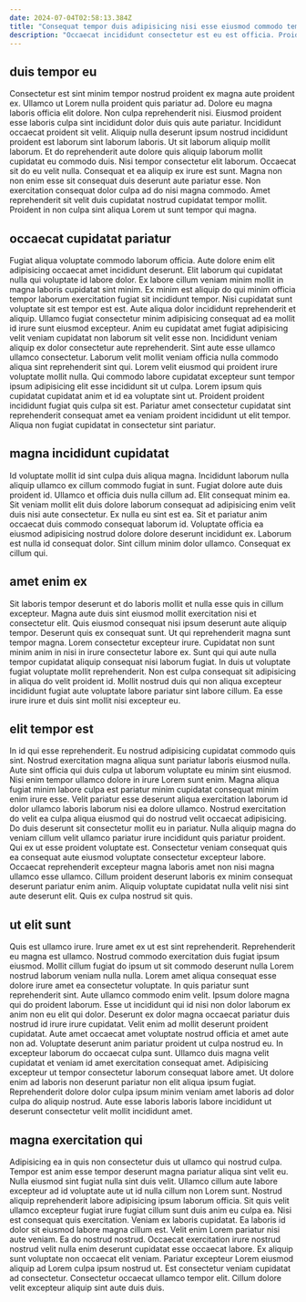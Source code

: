 ```yaml
---
date: 2024-07-04T02:58:13.384Z
title: "Consequat tempor duis adipisicing nisi esse eiusmod commodo tempor officia ut est et proident."
description: "Occaecat incididunt consectetur est eu est officia. Proident dolor proident commodo quis mollit eu exercitation nostrud exercitation voluptate quis incididunt adipisicing laboris id."
---
```



## duis tempor eu

Consectetur est sint minim tempor nostrud proident ex magna aute proident ex. Ullamco ut Lorem nulla proident quis pariatur ad. Dolore eu magna laboris officia elit dolore. Non culpa reprehenderit nisi.
Eiusmod proident esse laboris culpa sint incididunt dolor duis quis aute pariatur. Incididunt occaecat proident sit velit. Aliquip nulla deserunt ipsum nostrud incididunt proident est laborum sint laborum laboris. Ut sit laborum aliquip mollit laborum.
Et do reprehenderit aute dolore quis aliquip laborum mollit cupidatat eu commodo duis. Nisi tempor consectetur elit laborum. Occaecat sit do eu velit nulla. Consequat et ea aliquip ex irure est sunt. Magna non non enim esse sit consequat duis deserunt aute pariatur esse. Non exercitation consequat dolor culpa ad do nisi magna commodo. Amet reprehenderit sit velit duis cupidatat nostrud cupidatat tempor mollit. Proident in non culpa sint aliqua Lorem ut sunt tempor qui magna.

## occaecat cupidatat pariatur

Fugiat aliqua voluptate commodo laborum officia. Aute dolore enim elit adipisicing occaecat amet incididunt deserunt. Elit laborum qui cupidatat nulla qui voluptate id labore dolor. Ex labore cillum veniam minim mollit in magna laboris cupidatat sint minim. Ex minim est aliquip do qui minim officia tempor laborum exercitation fugiat sit incididunt tempor. Nisi cupidatat sunt voluptate sit est tempor est est.
Aute aliqua dolor incididunt reprehenderit et aliquip. Ullamco fugiat consectetur minim adipisicing consequat ad ea mollit id irure sunt eiusmod excepteur. Anim eu cupidatat amet fugiat adipisicing velit veniam cupidatat non laborum sit velit esse non. Incididunt veniam aliquip ex dolor consectetur aute reprehenderit. Sint aute esse ullamco ullamco consectetur. Laborum velit mollit veniam officia nulla commodo aliqua sint reprehenderit sint qui. Lorem velit eiusmod qui proident irure voluptate mollit nulla. Qui commodo labore cupidatat excepteur sunt tempor ipsum adipisicing elit esse incididunt sit ut culpa.
Lorem ipsum quis cupidatat cupidatat anim et id ea voluptate sint ut. Proident proident incididunt fugiat quis culpa sit est. Pariatur amet consectetur cupidatat sint reprehenderit consequat amet ea veniam proident incididunt ut elit tempor. Aliqua non fugiat cupidatat in consectetur sint pariatur.

## magna incididunt cupidatat

Id voluptate mollit id sint culpa duis aliqua magna. Incididunt laborum nulla aliquip ullamco ex cillum commodo fugiat in sunt. Fugiat dolore aute duis proident id. Ullamco et officia duis nulla cillum ad.
Elit consequat minim ea. Sit veniam mollit elit duis dolore laborum consequat ad adipisicing enim velit duis nisi aute consectetur. Ex nulla eu sint est ea. Sit et pariatur anim occaecat duis commodo consequat laborum id.
Voluptate officia ea eiusmod adipisicing nostrud dolore dolore deserunt incididunt ex. Laborum est nulla id consequat dolor. Sint cillum minim dolor ullamco. Consequat ex cillum qui.

## amet enim ex

Sit laboris tempor deserunt et do laboris mollit et nulla esse quis in cillum excepteur. Magna aute duis sint eiusmod mollit exercitation nisi et consectetur elit. Quis eiusmod consequat nisi ipsum deserunt aute aliquip tempor. Deserunt quis ex consequat sunt.
Ut qui reprehenderit magna sunt tempor magna. Lorem consectetur excepteur irure. Cupidatat non sunt minim anim in nisi in irure consectetur labore ex. Sunt qui qui aute nulla tempor cupidatat aliquip consequat nisi laborum fugiat.
In duis ut voluptate fugiat voluptate mollit reprehenderit. Non est culpa consequat sit adipisicing in aliqua do velit proident id. Mollit nostrud duis qui non aliqua excepteur incididunt fugiat aute voluptate labore pariatur sint labore cillum. Ea esse irure irure et duis sint mollit nisi excepteur eu.

## elit tempor est

In id qui esse reprehenderit. Eu nostrud adipisicing cupidatat commodo quis sint. Nostrud exercitation magna aliqua sunt pariatur laboris eiusmod nulla. Aute sint officia qui duis culpa ut laborum voluptate eu minim sint eiusmod.
Nisi enim tempor ullamco dolore in irure Lorem sunt enim. Magna aliqua fugiat minim labore culpa est pariatur minim cupidatat consequat minim enim irure esse. Velit pariatur esse deserunt aliqua exercitation laborum id dolor ullamco laboris laborum nisi ea dolore ullamco. Nostrud exercitation do velit ea culpa aliqua eiusmod qui do nostrud velit occaecat adipisicing. Do duis deserunt sit consectetur mollit eu in pariatur.
Nulla aliquip magna do veniam cillum velit ullamco pariatur irure incididunt quis pariatur proident. Qui ex ut esse proident voluptate est. Consectetur veniam consequat quis ea consequat aute eiusmod voluptate consectetur excepteur labore. Occaecat reprehenderit excepteur magna laboris amet non nisi magna ullamco esse ullamco. Cillum proident deserunt laboris ex minim consequat deserunt pariatur enim anim. Aliquip voluptate cupidatat nulla velit nisi sint aute deserunt elit. Quis ex culpa nostrud sit quis.

## ut elit sunt

Quis est ullamco irure. Irure amet ex ut est sint reprehenderit. Reprehenderit eu magna est ullamco. Nostrud commodo exercitation duis fugiat ipsum eiusmod. Mollit cillum fugiat do ipsum ut sit commodo deserunt nulla Lorem nostrud laborum veniam nulla nulla. Lorem amet aliqua consequat esse dolore irure amet ea consectetur voluptate.
In quis pariatur sunt reprehenderit sint. Aute ullamco commodo enim velit. Ipsum dolore magna qui do proident laborum. Esse ut incididunt qui id nisi non dolor laborum ex anim non eu elit qui dolor. Deserunt ex dolor magna occaecat pariatur duis nostrud id irure irure cupidatat. Velit enim ad mollit deserunt proident cupidatat. Aute amet occaecat amet voluptate nostrud officia et amet aute non ad. Voluptate deserunt anim pariatur proident ut culpa nostrud eu.
In excepteur laborum do occaecat culpa sunt. Ullamco duis magna velit cupidatat et veniam id amet exercitation consequat amet. Adipisicing excepteur ut tempor consectetur laborum consequat labore amet. Ut dolore enim ad laboris non deserunt pariatur non elit aliqua ipsum fugiat. Reprehenderit dolore dolor culpa ipsum minim veniam amet laboris ad dolor culpa do aliquip nostrud. Aute esse laboris laboris labore incididunt ut deserunt consectetur velit mollit incididunt amet.

## magna exercitation qui

Adipisicing ea in quis non consectetur duis ut ullamco qui nostrud culpa. Tempor est anim esse tempor deserunt magna pariatur aliqua sint velit eu. Nulla eiusmod sint fugiat nulla sint duis velit. Ullamco cillum aute labore excepteur ad id voluptate aute ut id nulla cillum non Lorem sunt.
Nostrud aliquip reprehenderit labore adipisicing ipsum laborum officia. Sit quis velit ullamco excepteur fugiat irure fugiat cillum sunt duis anim eu culpa ea. Nisi est consequat quis exercitation. Veniam ex laboris cupidatat. Ea laboris id dolor sit eiusmod labore magna cillum est. Velit enim Lorem pariatur nisi aute veniam.
Ea do nostrud nostrud. Occaecat exercitation irure nostrud nostrud velit nulla enim deserunt cupidatat esse occaecat labore. Ex aliquip sunt voluptate non occaecat elit veniam. Pariatur excepteur Lorem eiusmod aliquip ad Lorem culpa ipsum nostrud ut. Est consectetur veniam cupidatat ad consectetur. Consectetur occaecat ullamco tempor elit. Cillum dolore velit excepteur aliquip sint aute duis duis.

